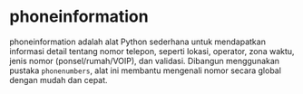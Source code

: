 # phoneinformation
phoneinformation adalah alat Python sederhana untuk mendapatkan informasi detail tentang nomor telepon, seperti lokasi, operator, zona waktu, jenis nomor (ponsel/rumah/VOIP), dan validasi. Dibangun menggunakan pustaka `phonenumbers`, alat ini membantu mengenali nomor secara global dengan mudah dan cepat.
